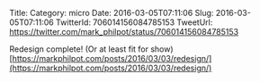 Title: 
Category: micro
Date: 2016-03-05T07:11:06
Slug: 2016-03-05T07:11:06
TwitterId: 706014156084785153
TweetUrl: https://twitter.com/mark_philpot/status/706014156084785153

Redesign complete! (Or at least fit for show) [https://markphilpot.com/posts/2016/03/03/redesign/](https://markphilpot.com/posts/2016/03/03/redesign/)